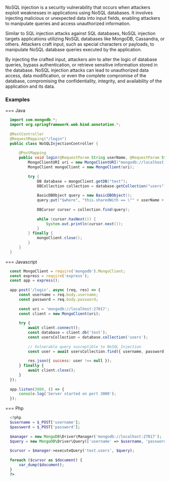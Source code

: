 NoSQL injection is a security vulnerability that occurs when attackers exploit weaknesses in applications using NoSQL databases. It involves injecting malicious or unexpected data into input fields, enabling attackers to manipulate queries and access unauthorized information.

Similar to SQL injection attacks against SQL databases, NoSQL injection targets applications utilizing NoSQL databases like MongoDB, Cassandra, or others. Attackers craft input, such as special characters or payloads, to manipulate NoSQL database queries executed by the application.

By injecting the crafted input, attackers aim to alter the logic of database queries, bypass authentication, or retrieve sensitive information stored in the database. NoSQL injection attacks can lead to unauthorized data access, data modification, or even the complete compromise of the database, compromising the confidentiality, integrity, and availability of the application and its data.




### Examples

=== Java
  ```java
    import com.mongodb.*;
    import org.springframework.web.bind.annotation.*;
    
    @RestController
    @RequestMapping("/login")
    public class NoSQLInjectionController {
    
        @PostMapping
        public void login(@RequestParam String userName, @RequestParam String password) {
            MongoClientURI uri = new MongoClientURI("mongodb://localhost:27017");
            MongoClient mongoClient = new MongoClient(uri);
    
            try {
                DB database = mongoClient.getDB("test");
                DBCollection collection = database.getCollection("users");
    
                BasicDBObject query = new BasicDBObject();
                query.put("$where", "this.sharedWith == \"" + userName + "\" && this.password == \"" + password + "\"");
    
                DBCursor cursor = collection.find(query);
    
                while (cursor.hasNext()) {
                    System.out.println(cursor.next());
                }
            } finally {
                mongoClient.close();
            }
        }
    }
  ```

=== Javascript

  ```javascript
    const MongoClient = require('mongodb').MongoClient;
    const express = require('express');
    const app = express();
    
    app.post('/login', async (req, res) => {
        const username = req.body.username;
        const password = req.body.password;
    
        const uri = 'mongodb://localhost:27017';
        const client = new MongoClient(uri);
    
        try {
            await client.connect();
            const database = client.db('test');
            const usersCollection = database.collection('users');
    
            // Vulnerable query susceptible to NoSQL Injection
            const user = await usersCollection.find({ username, password }); // Vulnerable code - lacks sanitization
    
            res.json({ success: user !== null });
        } finally {
            await client.close();
        }
    });
    
    app.listen(3000, () => {
        console.log('Server started on port 3000');
    });
  ```

=== Php

  ```php
    <?php
    $username = $_POST['username'];
    $password = $_POST['password'];
    
    $manager = new MongoDB\Driver\Manager('mongodb://localhost:27017');
    $query = new MongoDB\Driver\Query(['username' => $username, 'password' => $password]);
    
    $cursor = $manager->executeQuery('test.users', $query);
    
    foreach ($cursor as $document) {
        var_dump($document);
    }
    ?>
  ```

